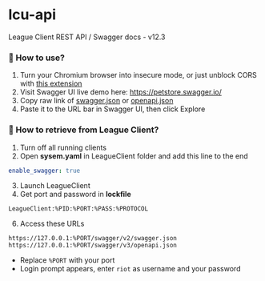 # lcu-api
League Client REST API / Swagger docs - v12.3

### 🧨 How to use?

1. Turn your Chromium browser into insecure mode, or just unblock CORS with [this extension](https://chrome.google.com/webstore/detail/cors-unblock/lfhmikememgdcahcdlaciloancbhjino)
2. Visit Swagger UI live demo here: https://petstore.swagger.io/
3. Copy raw link of [swagger.json](https://github.com/nomi-san/lcu-api/raw/main/swagger.json) or [openapi.json](https://github.com/nomi-san/lcu-api/raw/main/openapi.json)
4. Paste it to the URL bar in Swagger UI, then click Explore

### 🍳 How to retrieve from League Client?

1. Turn off all running clients
2. Open **sysem.yaml** in LeagueClient folder and add this line to the end
```yaml
enable_swagger: true
```
3. Launch LeagueClient
4. Get port and password in **lockfile**
```
LeagueClient:%PID:%PORT:%PASS:%PROTOCOL
```
6. Access these URLs
```
https://127.0.0.1:%PORT/swagger/v2/swagger.json
https://127.0.0.1:%PORT/swagger/v3/openapi.json
```
- Replace `%PORT` with your port
- Login prompt appears, enter `riot` as username and your password
